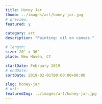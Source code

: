 ```yaml
---
title: Honey Jar
thumb: ../images/art/honey-jar.jpg
# preview:
featured: y

category: art
description: "Painting: oil on canvas."

# length:
size: 20″ x 36″
place: New Haven, CT

startDate: February 2019
# endDate:
sortDate: 2019-02-01T00:00:00+00:00

slug: honey-jar
# url:
featuredImg: ../images/art/honey-jar.jpg
---
```

